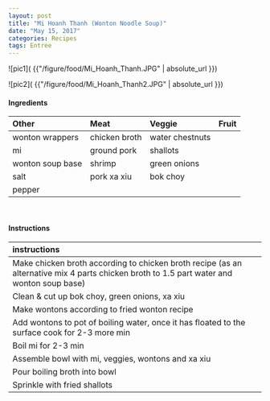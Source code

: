 ```yaml
---
layout: post
title: "Mi Hoanh Thanh (Wonton Noodle Soup)"
date: "May 15, 2017"
categories: Recipes
tags: Entree
---
```




![pic1]( {{"/figure/food/Mi_Hoanh_Thanh.JPG" | absolute_url }})

![pic2]( {{"/figure/food/Mi_Hoanh_Thanh2.JPG" | absolute_url }})




#### Ingredients

<table class = "presenttab">
 <thead>
  <tr>
   <th style="text-align:left;"> Other </th>
   <th style="text-align:left;"> Meat </th>
   <th style="text-align:left;"> Veggie </th>
   <th style="text-align:left;"> Fruit </th>
  </tr>
 </thead>
<tbody>
  <tr>
   <td style="text-align:left;"> wonton wrappers </td>
   <td style="text-align:left;"> chicken broth </td>
   <td style="text-align:left;"> water chestnuts </td>
   <td style="text-align:left;">  </td>
  </tr>
  <tr>
   <td style="text-align:left;"> mi </td>
   <td style="text-align:left;"> ground pork </td>
   <td style="text-align:left;"> shallots </td>
   <td style="text-align:left;">  </td>
  </tr>
  <tr>
   <td style="text-align:left;"> wonton soup base </td>
   <td style="text-align:left;"> shrimp </td>
   <td style="text-align:left;"> green onions </td>
   <td style="text-align:left;">  </td>
  </tr>
  <tr>
   <td style="text-align:left;"> salt </td>
   <td style="text-align:left;"> pork xa xiu </td>
   <td style="text-align:left;"> bok choy </td>
   <td style="text-align:left;">  </td>
  </tr>
  <tr>
   <td style="text-align:left;"> pepper </td>
   <td style="text-align:left;">  </td>
   <td style="text-align:left;">  </td>
   <td style="text-align:left;">  </td>
  </tr>
</tbody>
</table>

<br>

#### Instructions

<table class = "presenttabnoh">
 <thead>
  <tr>
   <th style="text-align:left;"> instructions </th>
  </tr>
 </thead>
<tbody>
  <tr>
   <td style="text-align:left;"> Make chicken broth according to chicken broth recipe (as an alternative mix 4 parts chicken broth to 1.5 part water and wonton soup base) </td>
  </tr>
  <tr>
   <td style="text-align:left;"> Clean &amp; cut up bok choy, green onions, xa xiu </td>
  </tr>
  <tr>
   <td style="text-align:left;"> Make wontons according to fried wonton recipe </td>
  </tr>
  <tr>
   <td style="text-align:left;"> Add wontons to pot of boiling water, once it has floated to the surface cook for 2-3 more min </td>
  </tr>
  <tr>
   <td style="text-align:left;"> Boil mi for 2-3 min </td>
  </tr>
  <tr>
   <td style="text-align:left;"> Assemble bowl with mi, veggies, wontons and xa xiu </td>
  </tr>
  <tr>
   <td style="text-align:left;"> Pour boiling broth into bowl </td>
  </tr>
  <tr>
   <td style="text-align:left;"> Sprinkle with fried shallots </td>
  </tr>
</tbody>
</table>

